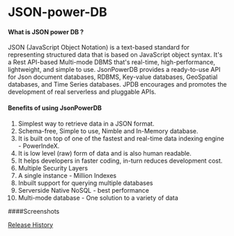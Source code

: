 # JSON-power-DB
#### What is JSON power DB ?
JSON (JavaScript Object Notation) is a text-based standard for representing structured data that is based on JavaScript object syntax. It's a Rest API-based Multi-mode DBMS that's real-time, high-performance, lightweight, and simple to use. JsonPowerDB provides a ready-to-use API for Json document databases, RDBMS, Key-value databases, GeoSpatial databases, and Time Series databases. JPDB encourages and promotes the development of real serverless and pluggable APIs.
#### Benefits of using JsonPowerDB
1.  Simplest way to retrieve data in a JSON format.
2.  Schema-free, Simple to use, Nimble and In-Memory database.
3.  It is built on top of one of the fastest and real-time data indexing engine - PowerIndeX.
4.  It is low level (raw) form of data and is also human readable.
5.  It helps developers in faster coding, in-turn reduces development cost.
6. Multiple Security Layers
7. A single instance - Million Indexes
8. Inbuilt support for querying multiple databases
9. Serverside Native NoSQL - best performance
10. Multi-mode database - One solution to a variety of data

####Screenshots

[Release History](https://github.com/SarthakSinha03/JSON-HTML-code)
